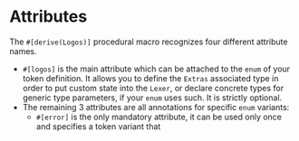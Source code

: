 # Attributes

The `#[derive(Logos)]` procedural macro recognizes four different attribute names.

+ `#[logos]` is the main attribute which can be attached to the `enum` of your token definition. It allows you to define the `Extras` associated type in order to put custom state into the `Lexer`, or declare concrete types for generic type parameters, if your `enum` uses such. It is strictly optional.
+ The remaining 3 attributes are all annotations for specific `enum` variants:
    + `#[error]` is the only mandatory attribute, it can be used only once and specifies a token
      variant that